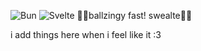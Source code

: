 ![Bun](https://img.shields.io/badge/Bun-%23000000.svg?style=for-the-badge&logo=bun&logoColor=white) ![Svelte](https://img.shields.io/badge/svelte-%23f1413d.svg?style=for-the-badge&logo=svelte&logoColor=white)
🚀🌟ballzingy fast!   swealte🌟🚀

i add things here when i feel like it :3
